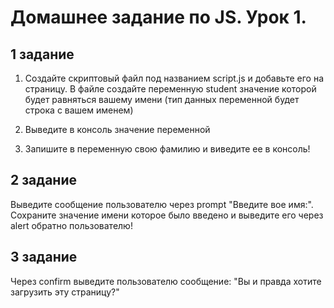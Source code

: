# Домашнее задание по JS. Урок 1.

## 1 задание

1) Создайте скриптовый файл под названием script.js и добавьте его на страницу. В файле создайте переменную student 
значение которой будет равняться вашему имени (тип данных переменной будет строка с вашем именем)

2) Выведите в консоль значение переменной

3) Запишите в переменную свою фамилию и виведите ее в консоль!

## 2 задание

Выведите сообщение пользователю через prompt "Введите вое имя:". Сохраните значение имени которое было введено и выведите его через alert обратно пользователю!

## 3 задание

Через confirm выведите пользователю сообщение: "Вы и правда хотите загрузить эту страницу?" 

